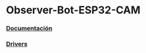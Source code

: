 # Observer-Bot-ESP32-CAM

### [Documentación](https://docs.google.com/document/d/1E_IQhEakLYv9fParhLEL6ypkSmBsMtxzIAB2fe3EQ24/edit?tab=t.0#heading=h.cmdx406q3o7f)
### [Drivers](https://github.com/EmilioGiordano/Observer-Bot-ESP32-CAM/tree/main/ObserverBot/Drivers)
